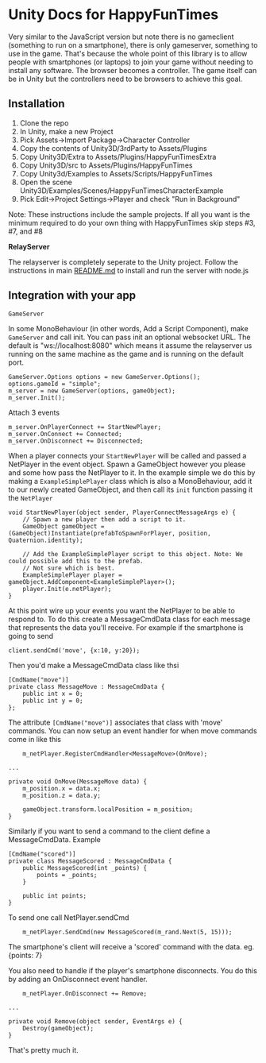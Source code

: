 Unity Docs for HappyFunTimes
============================

Very similar to the JavaScript version but note there is no gameclient
(something to run on a smartphone), there is only gameserver, something to
use in the game. That's because the whole point of this library is
to allow people with smartphones (or laptops) to join your game without
needing to install any software. The browser becomes a controller. The
game itself can be in Unity but the controllers need to be browsers
to achieve this goal.

Installation
------------

1.  Clone the repo
2.  In Unity, make a new Project
3.  Pick Assets->Import Package->Character Controller
4.  Copy the contents of Unity3D/3rdParty to Assets/Plugins
5.  Copy Unity3D/Extra to Assets/Plugins/HappyFunTimesExtra
6.  Copy Unity3D/src to Assets/Plugins/HappyFunTimes
7.  Copy Unity3d/Examples to Assets/Scripts/HappyFunTimes
8.  Open the scene Unity3D/Examples/Scenes/HappyFunTimesCharacterExample
9.  Pick Edit->Project Settings->Player and check "Run in Background"

Note: These instructions include the sample projects. If all you want is
the minimum required to do your own thing with HappyFunTimes skip steps
#3, #7, and #8

**RelayServer**

The relayserver is completely seperate to the Unity project.
Follow the instructions in main [README.md](../README.md#running-the-examples) to install and run the server with node.js

Integration with your app
-------------------------

`GameServer`

In some MonoBehaviour (in other words, Add a Script Component), make `GameServer` and
call init. You can pass init an optional websocket URL. The default is "ws://localhost:8080"
which means it assume the relayserver us running on the same machine as the game and
is running on the default port.

    GameServer.Options options = new GameServer.Options();
    options.gameId = "simple";
    m_server = new GameServer(options, gameObject);
    m_server.Init();

Attach 3 events

    m_server.OnPlayerConnect += StartNewPlayer;
    m_server.OnConnect += Connected;
    m_server.OnDisconnect += Disconnected;

When a player connects your `StartNewPlayer` will be called and passed a NetPlayer in
the event object. Spawn a GameObject however you please and some how pass the NetPlayer
to it. In the example simple we do this by making a `ExampleSimplePlayer` class which
is also a MonoBehaviour, add it to our newly created GameObject, and then call its
`init` function passing it the `NetPlayer`

    void StartNewPlayer(object sender, PlayerConnectMessageArgs e) {
        // Spawn a new player then add a script to it.
        GameObject gameObject = (GameObject)Instantiate(prefabToSpawnForPlayer, position, Quaternion.identity);

        // Add the ExampleSimplePlayer script to this object. Note: We could possible add this to the prefab.
        // Not sure which is best.
        ExampleSimplePlayer player = gameObject.AddComponent<ExampleSimplePlayer>();
        player.Init(e.netPlayer);
    }

At this point wire up your events you want the NetPlayer to be able to respond to. To do this
create a MessageCmdData class for each message that represents the data you'll receive. For example if the
smartphone is going to send

    client.sendCmd('move', {x:10, y:20});

Then you'd make a MessageCmdData class like thsi

    [CmdName("move")]
    private class MessageMove : MessageCmdData {
        public int x = 0;
        public int y = 0;
    };

The attribute `[CmdName("move")]` associates that class with 'move' commands. You can now
setup an event handler for when move commands come in like this

        m_netPlayer.RegisterCmdHandler<MessageMove>(OnMove);

    ...

    private void OnMove(MessageMove data) {
        m_position.x = data.x;
        m_position.z = data.y;

        gameObject.transform.localPosition = m_position;
    }

Similarly if you want to send a command to the client define a MessageCmdData. Example

    [CmdName("scored")]
    private class MessageScored : MessageCmdData {
        public MessageScored(int _points) {
            points = _points;
        }

        public int points;
    }

To send one call NetPlayer.sendCmd

        m_netPlayer.SendCmd(new MessageScored(m_rand.Next(5, 15)));

The smartphone's client will receive a 'scored' command with the data. eg. {points: 7}

You also need to handle if the player's smartphone disconnects. You do this by adding an
OnDisconnect event handler.

        m_netPlayer.OnDisconnect += Remove;

    ...

    private void Remove(object sender, EventArgs e) {
        Destroy(gameObject);
    }

That's pretty much it.


